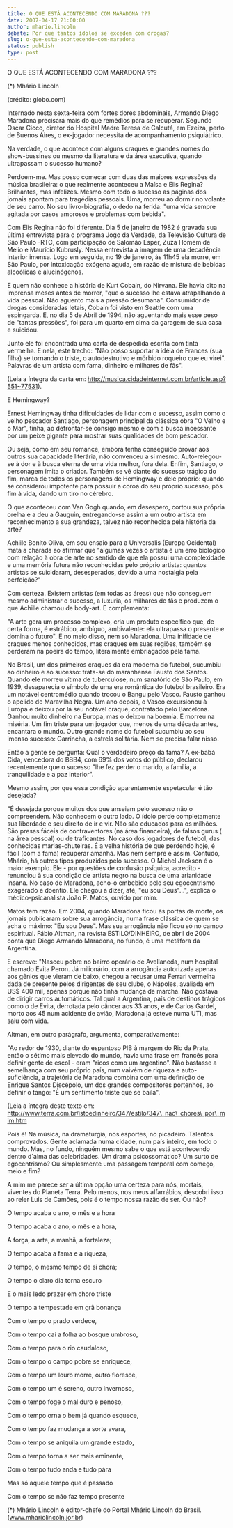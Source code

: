 ```yaml
---
title: O QUE ESTÁ ACONTECENDO COM MARADONA ???
date: 2007-04-17 21:00:00
author: mhario.lincoln
debate: Por que tantos ídolos se excedem com drogas?
slug: o-que-esta-acontecendo-com-maradona
status: publish 
type: post
---
```


O QUE ESTÁ ACONTECENDO COM MARADONA ???  

(\*) Mhário Lincoln  

  

(crédito: globo.com)  

Internado nesta sexta-feira com fortes dores abdominais, Armando Diego Maradona precisará mais do que remédios para se recuperar. Segundo Oscar Cicco, diretor do Hospital Madre Teresa de Calcutá, em Ezeiza, perto de Buenos Aires, o ex-jogador necessita de acompanhamento psiquiátrico.   

Na verdade, o que acontece com alguns craques e grandes nomes do show-bussines ou mesmo da literatura e da área executiva, quando ultrapassam o sucesso humano?  

Perdoem-me. Mas posso começar com duas das maiores expressões da música brasileira: o que realmente aconteceu a Maísa e Elis Regina? Brilhantes, mas infelizes. Mesmo com todo o sucesso as páginas dos jornais apontam para tragédias pessoais. Uma, morreu ao dormir no volante de seu carro. No seu livro-biografia, o dedo na ferida: "uma vida sempre agitada por casos amorosos e problemas com bebida".   

Com Elis Regina não foi diferente. Dia 5 de janeiro de 1982 é gravada sua última entrevista para o programa Jogo da Verdade, da Televisão Cultura de São Paulo -RTC, com participação de Salomão Esper, Zuza Homem de Melio e Maurício Kubrusly. Nessa entrevista a imagem de uma decadência interior imensa. Logo em seguida, no 19 de janeiro, às 11h45 ela morre, em São Paulo, por intoxicação exógena aguda, em razão de mistura de bebidas alcoólicas e alucinógenos.   

E quem não conhece a história de Kurt Cobain, do Nirvana. Ele havia dito na imprensa meses antes de morrer, "que o sucesso lhe estava atrapalhando a vida pessoal. Não aguento mais a pressão desumana". Consumidor de drogas consideradas letais, Cobain foi visto em Seattle com uma espingarda. E, no dia 5 de Abril de 1994, não aguentando mais esse peso de "tantas pressões", foi para um quarto em cima da garagem de sua casa e suicidou.   

Junto ele foi encontrada uma carta de despedida escrita com tinta vermelha. E nela, este trecho: "Não posso suportar a idéia de Frances (sua filha) se tornando o triste, o autodestrutivo e mórbido roqueiro que eu virei". Palavras de um artista com fama, dinheiro e milhares de fãs".   

(Leia a íntegra da carta em: http://musica.cidadeinternet.com.br/article.asp?551~77531).  

  

  

E Hemingway?   

Ernest Hemingway tinha dificuldades de lidar com o sucesso, assim como o velho pescador Santiago, personagem principal da clássica obra "O Velho e o Mar", tinha, ao defrontar-se consigo mesmo e com a busca incessante por um peixe gigante para mostrar suas qualidades de bom pescador.   

Ou seja, como em seu romance, embora tenha conseguido provar aos outros sua capacidade literária, não convenceu a si mesmo. Auto-relegou-se à dor e à busca eterna de uma vida melhor, fora dela. Enfim, Santiago, o personagem imita o criador. Também se vê diante do sucesso trágico do fim, marca de todos os personagens de Hemingway e dele próprio: quando se considerou impotente para possuir a coroa do seu próprio sucesso, pôs fim à vida, dando um tiro no cérebro.   

O que aconteceu com Van Gogh quando, em desespero, cortou sua própria orelha e a deu a Gauguin, entregando-se assim a um outro artista em reconhecimento a sua grandeza, talvez não reconhecida pela história da arte?  

  

Achiile Bonito Oliva, em seu ensaio para a Universalis (Europa Ocidental) mata a charada ao afirmar que "algumas vezes o artista é um erro biológico com relação à obra de arte no sentido de que ela possui uma complexidade e uma memória futura não reconhecidas pelo próprio artista: quantos artistas se suicidaram, desesperados, devido a uma nostalgia pela perfeição?"   

Com certeza. Existem artistas (em todas as áreas) que não conseguem mesmo administrar o sucesso, a luxuria, os milhares de fãs e produzem o que Achille chamou de body-art. E complementa:   

"A arte gera um processo complexo, cria um produto específico que, de certa forma, é estrábico, ambíguo, ambivalente: ela ultrapassa o presente e domina o futuro". E no meio disso, nem só Maradona. Uma inifidade de craques menos conhecidos, mas craques em suas regiões, também se perderam na poeira do tempo, literalmente embriagados pela fama.   

No Brasil, um dos primeiros craques da era moderna do futebol, sucumbiu ao dinheiro e ao sucesso: trata-se do maranhense Fausto dos Santos. Quando ele morreu vítima de tuberculose, num sanatório de São Paulo, em 1939, desaparecia o símbolo de uma era romântica do futebol brasileiro. Era um notável centromédio quando trocou o Bangu pelo Vasco. Fausto ganhou o apelido de Maravilha Negra. Um ano depois, o Vasco excursionou à Europa e deixou por lá seu notável craque, contratado pelo Barcelona. Ganhou muito dinheiro na Europa, mas o deixou na boemia. E morreu na miséria. Um fim triste para um jogador que, menos de uma década antes, encantara o mundo. Outro grande nome do futebol sucumbiu ao seu imenso sucesso: Garrincha, a estrela solitária. Nem se precisa falar nisso.   

  

  

Então a gente se pergunta: Qual o verdadeiro preço da fama? A ex-babá Cida, vencedora do BBB4, com 69% dos votos do público, declarou recentemente que o sucesso "lhe fez perder o marido, a família, a tranquilidade e a paz interior".   

  

  

Mesmo assim, por que essa condição aparentemente espetacular é tão desejada?   

"É desejada porque muitos dos que anseiam pelo sucesso não o compreendem. Não conhecem o outro lado. O ídolo perde completamente sua liberdade e seu direito de ir e vir. Não são educados para os milhões. São presas fáceis de contraventores (na área financeira), de falsos gurus ( na área pessoal) ou de traficantes. No caso dos jogadores de futebol, das conhecidas marias-chuteiras. É a velha história de que perdendo hoje, é fácil (com a fama) recuperar amanhã. Mas nem sempre é assim. Contudo, Mhário, há outros tipos produzidos pelo sucesso. O Michel Jackson é o maior exemplo. Ele - por questões de confusão psíquica, acredito - renunciou à sua condição de artista negro na busca de uma arianidade insana. No caso de Maradona, acho-o embebido pelo seu egocentrismo exagerado e doentio. Ele chegou a dizer, até, "eu sou Deus"...", explica o médico-psicanalista João P. Matos, ouvido por mim.   

Matos tem razão. Em 2004, quando Maradona ficou às portas da morte, os jornais publicaram sobre sua arrogância, numa frase clássica de quem se acha o máximo: "Eu sou Deus". Mas sua arrogância não ficou só no campo espiritual. Fábio Altman, na revista ESTILO/DINHEIRO, de abril de 2004 conta que Diego Armando Maradona, no fundo, é uma metáfora da Argentina.  

E escreve: "Nasceu pobre no bairro operário de Avellaneda, num hospital chamado Evita Peron. Já milionário, com a arrogância autorizada apenas aos gênios que vieram de baixo, chegou a recusar uma Ferrari vermelha dada de presente pelos dirigentes de seu clube, o Nápoles, avaliada em US$ 400 mil, apenas porque não tinha mudança de marcha. Não gostava de dirigir carros automáticos. Tal qual a Argentina, país de destinos trágicos como o de Evita, derrotada pelo câncer aos 33 anos, e de Carlos Gardel, morto aos 45 num acidente de avião, Maradona já esteve numa UTI, mas saiu com vida.  

Altman, em outro parágrafo, argumenta, comparativamente:   

"Ao redor de 1930, diante do espantoso PIB à margem do Rio da Prata, então o sétimo mais elevado do mundo, havia uma frase em francês para definir gente de escol - eram "ricos como um argentino". Não bastasse a semelhança com seu próprio país, num vaivém de riqueza e auto-suficiência, a trajetória de Maradona combina com uma definição de Enrique Santos Discépolo, um dos grandes compositores portenhos, ao definir o tango: "É um sentimento triste que se baila".   

(Leia a íntegra deste texto em: http://www.terra.com.br/istoedinheiro/347/estilo/347\_nao\_chores\_por\_mim.htm   

  

Pois é! Na música, na dramaturgia, nos esportes, no picadeiro. Talentos comprovados. Gente aclamada numa cidade, num país inteiro, em todo o mundo. Mas, no fundo, ninguém mesmo sabe o que está acontecendo dentro d´alma das celebridades. Um drama psicossomático? Um surto de egocentrismo? Ou simplesmente uma passagem temporal com começo, meio e fim?  

A mim me parece ser a última opção uma certeza para nós, mortais, viventes do Planeta Terra. Pelo menos, nos meus alfarrábios, descobri isso ao reler Luis de Camões, pois é o tempo nossa razão de ser. Ou não?   

  

O tempo acaba o ano, o mês e a hora  

  

  

O tempo acaba o ano, o mês e a hora,   

A força, a arte, a manhã, a fortaleza;   

O tempo acaba a fama e a riqueza,   

O tempo, o mesmo tempo de si chora;   

O tempo o claro dia torna escuro   

E o mais ledo prazer em choro triste   

O tempo a tempestade em grã bonança   

Com o tempo o prado verdece,   

Com o tempo cai a folha ao bosque umbroso,   

Com o tempo para o rio caudaloso,   

Com o tempo o campo pobre se enriquece,   

Com o tempo um louro morre, outro floresce,   

Com o tempo um é sereno, outro invernoso,   

Com o tempo foge o mal duro e penoso,   

Com o tempo orna o bem já quando esquece,   

Com o tempo faz mudança a sorte avara,   

Com o tempo se aniquila um grande estado,   

Com o tempo torna a ser mais eminente,   

Com o tempo tudo anda e tudo pára   

Mas só aquele tempo que é passado   

Com o tempo se não faz tempo presente  

  

  

(\*) Mhário Lincoln é editor-chefe do Portal Mhário Lincoln do Brasil. (www.mhariolincoln.jor.br)
